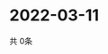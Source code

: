 # 2022-03-11
  共 0条

  <!-- BEGIN -->
  <!-- 最后更新时间Fri Mar 11 2022 15:05:46 GMT+0000 (Coordinated Universal Time) -->
  
  <!-- END -->
  
  